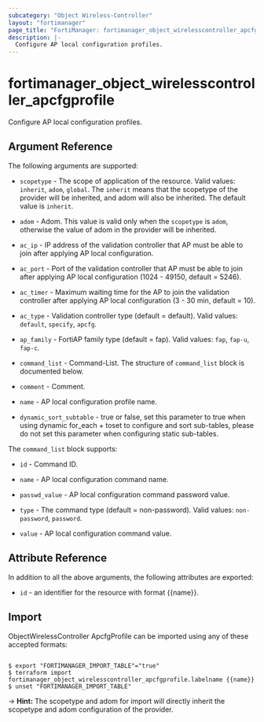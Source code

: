 ```yaml
---
subcategory: "Object Wireless-Controller"
layout: "fortimanager"
page_title: "FortiManager: fortimanager_object_wirelesscontroller_apcfgprofile"
description: |-
  Configure AP local configuration profiles.
---
```


# fortimanager_object_wirelesscontroller_apcfgprofile
Configure AP local configuration profiles.

## Argument Reference


The following arguments are supported:

* `scopetype` - The scope of application of the resource. Valid values: `inherit`, `adom`, `global`. The `inherit` means that the scopetype of the provider will be inherited, and adom will also be inherited. The default value is `inherit`.
* `adom` - Adom. This value is valid only when the `scopetype` is `adom`, otherwise the value of adom in the provider will be inherited.

* `ac_ip` - IP address of the validation controller that AP must be able to join after applying AP local configuration.
* `ac_port` - Port of the validation controller that AP must be able to join after applying AP local configuration (1024 - 49150, default = 5246).
* `ac_timer` - Maximum waiting time for the AP to join the validation controller after applying AP local configuration (3 - 30 min, default = 10).
* `ac_type` - Validation controller type (default = default). Valid values: `default`, `specify`, `apcfg`.

* `ap_family` - FortiAP family type (default = fap). Valid values: `fap`, `fap-u`, `fap-c`.

* `command_list` - Command-List. The structure of `command_list` block is documented below.
* `comment` - Comment.
* `name` - AP local configuration profile name.
* `dynamic_sort_subtable` - true or false, set this parameter to true when using dynamic for_each + toset to configure and sort sub-tables, please do not set this parameter when configuring static sub-tables.

The `command_list` block supports:

* `id` - Command ID.
* `name` - AP local configuration command name.
* `passwd_value` - AP local configuration command password value.
* `type` - The command type (default = non-password). Valid values: `non-password`, `password`.

* `value` - AP local configuration command value.


## Attribute Reference

In addition to all the above arguments, the following attributes are exported:
* `id` - an identifier for the resource with format {{name}}.

## Import

ObjectWirelessController ApcfgProfile can be imported using any of these accepted formats:
```

$ export "FORTIMANAGER_IMPORT_TABLE"="true"
$ terraform import fortimanager_object_wirelesscontroller_apcfgprofile.labelname {{name}}
$ unset "FORTIMANAGER_IMPORT_TABLE"
```
-> **Hint:** The scopetype and adom for import will directly inherit the scopetype and adom configuration of the provider.
